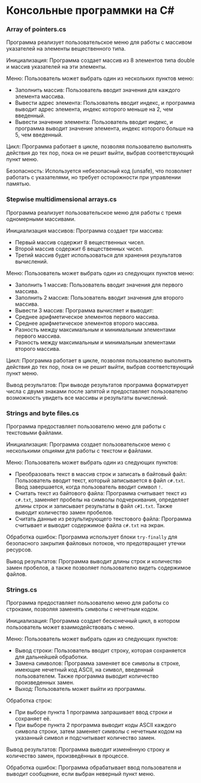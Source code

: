 # Консольные программки на C#

### Array of pointers.cs 
Программа реализует пользовательское меню для работы с массивом указателей на элементы вещественного типа.

Инициализация: Программа создает массив из 8 элементов типа double и массив указателей на эти элементы.

Меню: Пользователь может выбрать один из нескольких пунктов меню:
- Заполнить массив: Пользователь вводит значения для каждого элемента массива.
- Вывести адрес элемента: Пользователь вводит индекс, и программа выводит адрес элемента, индекс которого меньше на 2, чем введенный.
- Вывести значение элемента: Пользователь вводит индекс, и программа выводит значение элемента, индекс которого больше на 5, чем введенный.

Цикл: Программа работает в цикле, позволяя пользователю выполнять действия до тех пор, пока он не решит выйти, выбрав соответствующий пункт меню.

Безопасность: Используется небезопасный код (unsafe), что позволяет работать с указателями, но требует осторожности при управлении памятью.

### Stepwise multidimensional arrays.cs
Программа реализует пользовательское меню для работы с тремя одномерными массивами.

Инициализация массивов: Программа создает три массива:
- Первый массив содержит 8 вещественных чисел.
- Второй массив содержит 6 вещественных чисел.
- Третий массив будет использоваться для хранения результатов вычислений.

Меню: Пользователь может выбрать один из следующих пунктов меню:
- Заполнить 1 массив: Пользователь вводит значения для первого массива.
- Заполнить 2 массив: Пользователь вводит значения для второго массива.
- Вывести 3 массив: Программа вычисляет и выводит:
- Среднее арифметическое элементов первого массива.
- Среднее арифметическое элементов второго массива.
- Разность между максимальным и минимальным элементами первого массива.
- Разность между максимальным и минимальным элементами второго массива.

Цикл: Программа работает в цикле, позволяя пользователю выполнять действия до тех пор, пока он не решит выйти, выбрав соответствующий пункт меню.

Вывод результатов: При выводе результатов программа форматирует числа с двумя знаками после запятой и предоставляет пользователю возможность увидеть все массивы и результаты вычислений.

### Strings and byte files.cs
Программа предоставляет пользователю меню для работы с текстовыми файлами. 

Инициализация: Программа создает пользовательское меню с несколькими опциями для работы с текстом и файлами.

Меню: Пользователь может выбрать один из следующих пунктов:
- Преобразовать текст в массив строк и записать в байтовый файл: Пользователь вводит текст, который записывается в файл `c#.txt`. Ввод завершается, когда пользователь вводит символ `!`.
- Считать текст из байтового файла: Программа считывает текст из `c#.txt`, заменяет пробелы на символы подчеркивания, определяет длины строк и записывает результаты в файл `c#1.txt`. Также выводит количество замен пробелов.
- Считать данные из результирующего текстового файла: Программа считывает и выводит содержимое файла `c#.txt` на экран.

Обработка ошибок: Программа использует блоки `try-finally` для безопасного закрытия файловых потоков, что предотвращает утечки ресурсов.

Вывод результатов: Программа выводит длины строк и количество замен пробелов, а также позволяет пользователю видеть содержимое файлов.

### Strings.cs
Программа предоставляет пользователю меню для работы со строками, позволяя заменять символы с нечетным кодом.

Инициализация: Программа создает бесконечный цикл, в котором пользователь может взаимодействовать с меню.

Меню: Пользователь может выбрать один из следующих пунктов:
- Вывод строки: Пользователь вводит строку, которая сохраняется для дальнейшей обработки.
- Замена символов: Программа заменяет все символы в строке, имеющие нечетный код ASCII, на символ, введенный пользователем. Также программа выводит количество произведенных замен.
- Выход: Пользователь может выйти из программы.

Обработка строк:
- При выборе пункта 1 программа запрашивает ввод строки и сохраняет её.
- При выборе пункта 2 программа выводит коды ASCII каждого символа строки, затем заменяет символы с нечетным кодом на указанный символ и подсчитывает количество замен.

Вывод результатов: Программа выводит изменённую строку и количество замен, произведённых в процессе.

Обработка ошибок: Программа обрабатывает ввод пользователя и выводит сообщение, если выбран неверный пункт меню.

